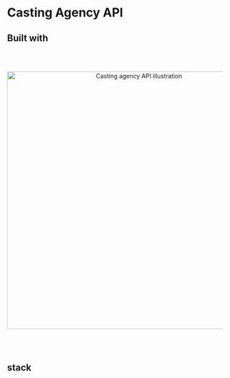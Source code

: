 # Casting Agency API
## Built with
</br>
</br>

<p align="center">
  <img src="https://user-images.githubusercontent.com/90851774/207030729-d479ea20-2388-4549-a6c8-4369ab3399b9.jpg"
       alt="Casting agency API illustration"
       width="600"/>
</p>
</br>
</br>

## stack
</br>
</br>
